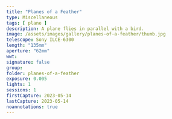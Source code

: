 ```yaml
---
title: "Planes of a Feather"
type: Miscellaneous
tags: [ plane ]
description: A plane flies in parallel with a bird.
image: /assets/images/gallery/planes-of-a-feather/thumb.jpg
telescope: Sony ILCE-6300
length: "135mm"
aperture: "62mm"
wwt: 
signature: false
group:
folder: planes-of-a-feather
exposure: 0.005
lights: 1
sessions: 1 
firstCapture: 2023-05-14
lastCapture: 2023-05-14
noannotations: true
---
```

